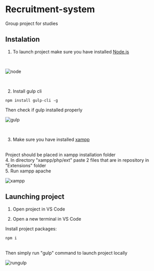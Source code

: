 # Recruitment-system
Group project for studies
## Instalation
1. To launch project make sure you have installed [Node.js](https://nodejs.org/en/)
<br>

![node](https://github.com/OskV2/Recruitment-system/assets/101113650/7a2e5e3c-7d6e-4a69-bd68-07f960e6b6a9)

<br>

2. Install gulp cli

```
npm install gulp-cli -g
```
Then check if gulp installed properly
<br>

![gulp](https://github.com/OskV2/Recruitment-system/assets/101113650/528dc707-8b10-447b-ba07-bed0a3e9c176)

<br>

3. Make sure you have installed [xampp](https://www.apachefriends.org/pl/download.html)
<br>
Project should be placed in xampp installation folder
<br>
4. In directory "xampp/php/ext" paste 2 files that are in repository in "Extensions" folder

<br>
5. Run xampp apache

<br>

![xampp](https://github.com/OskV2/Recruitment-system/assets/101113650/8a4ae401-e193-43a1-9c06-b738de12d64a)


## Launching project

1. Open project in VS Code

2. Open a new terminal in VS Code

Install project packages:


```
npm i
```

<br>
Then simply run "gulp" command to launch project locally
<br>

![rungulp](https://github.com/OskV2/Recruitment-system/assets/101113650/a3fb8647-7da1-461b-b622-7b5da24471fc)


